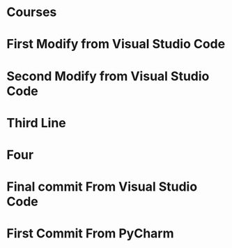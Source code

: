 # Courses
# First Modify from Visual Studio Code
# Second Modify from Visual Studio Code
# Third Line
# Four
# Final commit From Visual Studio Code
# First Commit From PyCharm